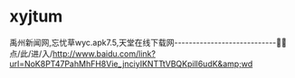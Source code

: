 # xyjtum
禹州新闻网,忘忧草wyc.apk7.5,天堂在线下载网----------------------------🤑🤑点/此/进/入/http://www.baidu.com/link?url=NoK8PT47PahMhFH8Vie_jnciyIKNTTtVBQKpill6udK&amp;wd
